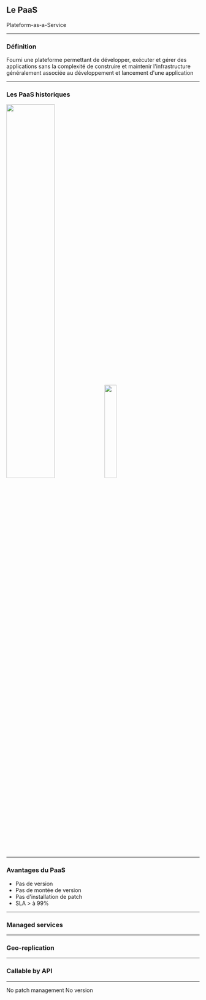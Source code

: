 ## Le PaaS

Plateform-as-a-Service

----

### Définition

Fourni une plateforme permettant de développer, exécuter et gérer des applications sans la complexité de construire et maintenir l'infrastructure généralement associée au développement et lancement d'une application

----

### Les PaaS historiques

<img src="https://camo.githubusercontent.com/30c7758f9ac63488d3c2814ed2dcd9dbb7e967f3/68747470733a2f2f63646e2e776f726c64766563746f726c6f676f2e636f6d2f6c6f676f732f6865726f6b752d312e737667" width="50%" />
<img src="https://upload.wikimedia.org/wikipedia/en/thumb/2/2e/Google_App_Engine.svg/1200px-Google_App_Engine.svg.png" width="25%" />

----

### Avantages du PaaS

- Pas de version
- Pas de montée de version
- Pas d'installation de patch
- SLA > à 99%

----

### Managed services

----

### Geo-replication

----

### Callable by API

----

No patch management
No version
